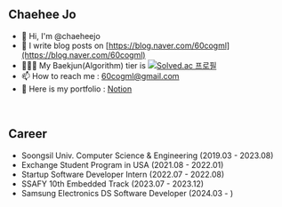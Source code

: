 ## Chaehee Jo 
- 👋 Hi, I'm @chaeheejo
- 🌱 I write blog posts on [https://blog.naver.com/60cogml](https://blog.naver.com/60cogml)
- 👩🏻‍💻 My Baekjun(Algorithm) tier is [![Solved.ac
프로필](http://mazassumnida.wtf/api/mini/generate_badge?boj=60cogml)](https://solved.ac/60cogml)
- 📫 How to reach me : [60cogml@gmail.com](60cogml@gmail.com)
- 📝 Here is my portfolio : [Notion](https://chaeheejo.notion.site/chaeheejo/Chaehee-Jo-fe2a1a324d7c4054bec6abde82c503e7)

<br/>

## Career
- Soongsil Univ. Computer Science & Engineering (2019.03 - 2023.08)
- Exchange Student Program in USA (2021.08 - 2022.01)
- Startup Software Developer Intern (2022.07 - 2022.08)
- SSAFY 10th Embedded Track (2023.07 - 2023.12)
- Samsung Electronics DS Software Developer (2024.03 - )
